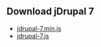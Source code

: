 ## Download jDrupal 7

- [jdrupal-7.min.js](https://raw.githubusercontent.com/easystreet3/jDrupal/7.x-1.x/jdrupal.min.js)
- [jdrupal-7.js](https://raw.githubusercontent.com/easystreet3/jDrupal/7.x-1.x/jdrupal.js)
